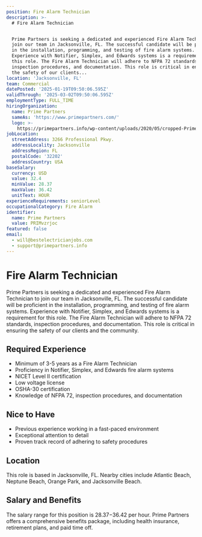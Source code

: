 ```yaml
---
position: Fire Alarm Technician
description: >-
  # Fire Alarm Technician


  Prime Partners is seeking a dedicated and experienced Fire Alarm Technician to
  join our team in Jacksonville, FL. The successful candidate will be proficient
  in the installation, programming, and testing of fire alarm systems.
  Experience with Notifier, Simplex, and Edwards systems is a requirement for
  this role. The Fire Alarm Technician will adhere to NFPA 72 standards,
  inspection procedures, and documentation. This role is critical in ensuring
  the safety of our clients...
location: 'Jacksonville, FL'
team: Commercial
datePosted: '2025-01-19T09:50:06.595Z'
validThrough: '2025-03-02T09:50:06.595Z'
employmentType: FULL_TIME
hiringOrganization:
  name: Prime Partners
  sameAs: 'https://www.primepartners.com/'
  logo: >-
    https://primepartners.info/wp-content/uploads/2020/05/cropped-Prime-Partners-Logo-NO-BG-1.png
jobLocation:
  streetAddress: 3266 Professional Pkwy.
  addressLocality: Jacksonville
  addressRegion: FL
  postalCode: '32202'
  addressCountry: USA
baseSalary:
  currency: USD
  value: 32.4
  minValue: 28.37
  maxValue: 36.42
  unitText: HOUR
experienceRequirements: seniorLevel
occupationalCategory: Fire Alarm
identifier:
  name: Prime Partners
  value: PRIMvzrjoc
featured: false
email:
  - will@bestelectricianjobs.com
  - support@primepartners.info
---
```




# Fire Alarm Technician

Prime Partners is seeking a dedicated and experienced Fire Alarm Technician to join our team in Jacksonville, FL. The successful candidate will be proficient in the installation, programming, and testing of fire alarm systems. Experience with Notifier, Simplex, and Edwards systems is a requirement for this role. The Fire Alarm Technician will adhere to NFPA 72 standards, inspection procedures, and documentation. This role is critical in ensuring the safety of our clients and the community. 

## Required Experience

- Minimum of 3-5 years as a Fire Alarm Technician
- Proficiency in Notifier, Simplex, and Edwards fire alarm systems
- NICET Level II certification
- Low voltage license
- OSHA-30 certification
- Knowledge of NFPA 72, inspection procedures, and documentation

## Nice to Have

- Previous experience working in a fast-paced environment
- Exceptional attention to detail
- Proven track record of adhering to safety procedures 

## Location

This role is based in Jacksonville, FL. Nearby cities include Atlantic Beach, Neptune Beach, Orange Park, and Jacksonville Beach.

## Salary and Benefits

The salary range for this position is $28.37-$36.42 per hour. Prime Partners offers a comprehensive benefits package, including health insurance, retirement plans, and paid time off.
